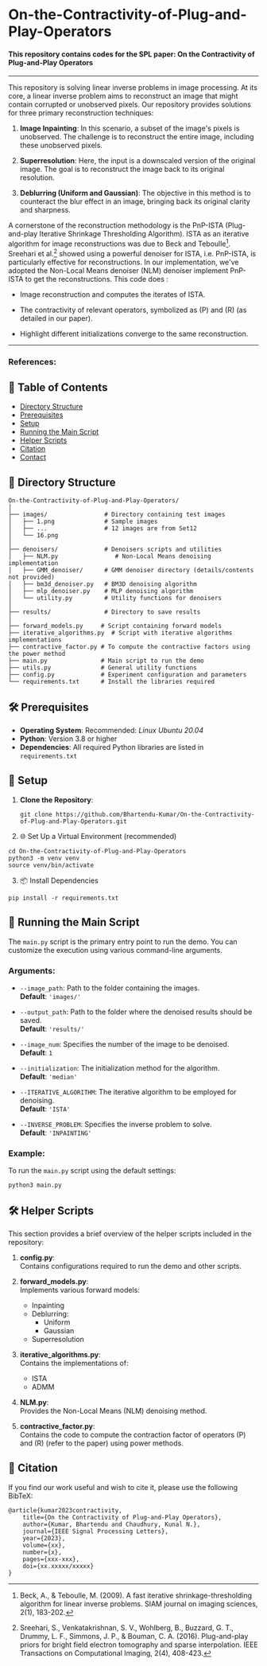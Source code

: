 # On-the-Contractivity-of-Plug-and-Play-Operators

#### This repository contains codes for the SPL paper: On the Contractivity of Plug-and-Play Operators
---

This repository is solving linear inverse problems in image processing. At its core, a linear inverse problem aims to reconstruct an image that might contain corrupted or unobserved pixels. Our repository provides solutions for three primary reconstruction techniques:

1. **Image Inpainting**: In this scenario, a subset of the image's pixels is unobserved. The challenge is to reconstruct the entire image, including these unobserved pixels.
   
2. **Superresolution**: Here, the input is a downscaled version of the original image. The goal is to reconstruct the image back to its original resolution.
   
3. **Deblurring (Uniform and Gaussian)**: The objective in this method is to counteract the blur effect in an image, bringing back its original clarity and sharpness.

A cornerstone of the reconstruction methodology is the PnP-ISTA (Plug-and-play Iterative Shrinkage Thresholding Algorithm). ISTA as an iterative algorithm for image reconstructions was due to Beck and Teboulle[^beck2009fast^]. Sreehari et al.[^sreehari2016plug^] showed using a powerful denoiser for ISTA, i.e. PnP-ISTA, is particularly effective for reconstructions. In our implementation, we've adopted the Non-Local Means denoiser (NLM) denoiser implement PnP-ISTA to get the reconstructions. This code does :
- Image reconstruction and computes the iterates of ISTA.

- The contractivity of relevant operators, symbolized as \(P\) and \(R\) (as detailed in our paper).
   
- Highlight different initializations converge to the same reconstruction.

---

### References:

[^beck2009fast^]: Beck, A., & Teboulle, M. (2009). A fast iterative shrinkage-thresholding algorithm for linear inverse problems. SIAM journal on imaging sciences, 2(1), 183-202.

[^sreehari2016plug^]: Sreehari, S., Venkatakrishnan, S. V., Wohlberg, B., Buzzard, G. T., Drummy, L. F., Simmons, J. P., & Bouman, C. A. (2016). Plug-and-play priors for bright field electron tomography and sparse interpolation. IEEE Transactions on Computational Imaging, 2(4), 408-423.


## 📄 Table of Contents

- [Directory Structure](#-directory-structure)
- [Prerequisites](#-prerequisites)
- [Setup](#-setup)
- [Running the Main Script](#-running-the-main-script)
- [Helper Scripts](#-helper-scripts)
- [Citation](#-citation)
- [Contact](#-contact)

## 📂 Directory Structure



```
On-the-Contractivity-of-Plug-and-Play-Operators/
│
├── images/                # Directory containing test images
│   ├── 1.png              # Sample images
│   ├── ...                # 12 images are from Set12
│   └── 16.png
│
├── denoisers/             # Denoisers scripts and utilities
│   ├── NLM.py                # Non-Local Means denoising implementation
│   ├── GMM_denoiser/      # GMM denoiser directory (details/contents not provided)
│   ├── bm3d_denoiser.py   # BM3D denoising algorithm
│   ├── mlp_denoiser.py    # MLP denoising algorithm
│   └── utility.py         # Utility functions for denoisers
│
├── results/               # Directory to save results
│
├── forward_models.py     # Script containing forward models
├── iterative_algorithms.py  # Script with iterative algorithms implementations
├── contractive_factor.py # To compute the contractive factors using the power method
├── main.py               # Main script to run the demo
├── utils.py              # General utility functions
├── config.py             # Experiment configuration and parameters
└── requirements.txt      # Install the libraries required
```

## 🛠 Prerequisites

- **Operating System**: Recommended: *Linux Ubuntu 20.04*
- **Python**: Version 3.8 or higher
- **Dependencies**: All required Python libraries are listed in `requirements.txt`

## 🚀 Setup


1. **Clone the Repository**:
   ```
   git clone https://github.com/Bhartendu-Kumar/On-the-Contractivity-of-Plug-and-Play-Operators.git
   ```
2. 🌐 Set Up a Virtual Environment (recommended)
```
cd On-the-Contractivity-of-Plug-and-Play-Operators
python3 -m venv venv
source venv/bin/activate
```
3. 📦 Install Dependencies
```
pip install -r requirements.txt
```
## 🎯 Running the Main Script

The `main.py` script is the primary entry point to run the demo. You can customize the execution using various command-line arguments.

### Arguments:

- `--image_path`: Path to the folder containing the images.  
  **Default**: `'images/'`
  
- `--output_path`: Path to the folder where the denoised results should be saved.  
  **Default**: `'results/'`
  
- `--image_num`: Specifies the number of the image to be denoised.  
  **Default**: `1`
  
- `--initialization`: The initialization method for the algorithm.  
  **Default**: `'median'`
  
- `--ITERATIVE_ALGORITHM`: The iterative algorithm to be employed for denoising.  
  **Default**: `'ISTA'`
  
- `--INVERSE_PROBLEM`: Specifies the inverse problem to solve.  
  **Default**: `'INPAINTING'`

### Example:

To run the `main.py` script using the default settings:

```
python3 main.py
```
## 🛠 Helper Scripts

This section provides a brief overview of the helper scripts included in the repository:

1. **config.py**:  
   Contains configurations required to run the demo and other scripts.

2. **forward_models.py**:  
   Implements various forward models:
   - Inpainting
   - Deblurring:
     - Uniform
     - Gaussian
   - Superresolution

3. **iterative_algorithms.py**:  
   Contains the implementations of:
   - ISTA
   - ADMM

4. **NLM.py**:  
   Provides the Non-Local Means (NLM) denoising method.

5. **contractive_factor.py**:  
   Contains the code to compute the contraction factor of operators \(P\) and \(R\) (refer to the paper) using power methods.

## 📝 Citation

If you find our work useful and wish to cite it, please use the following BibTeX:

```
@article{kumar2023contractivity,
    title={On the Contractivity of Plug-and-Play Operators},
    author={Kumar, Bhartendu and Chaudhury, Kunal N.},
    journal={IEEE Signal Processing Letters},
    year={2023},
    volume={xx},
    number={x},
    pages={xxx-xxx},
    doi={xx.xxxxx/xxxxx}
}
```
